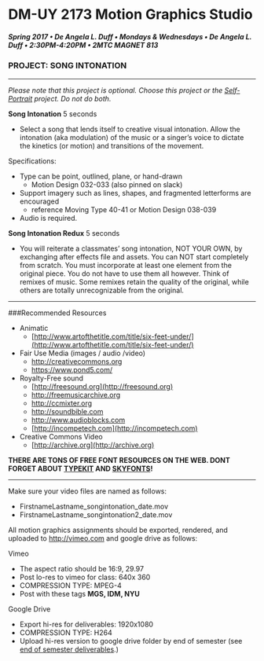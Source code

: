 # DM-UY 2173 Motion Graphics Studio

##### Spring 2017 • De Angela L. Duff • Mondays & Wednesdays • De Angela L. Duff • 2:30PM-4:20PM • 2MTC MAGNET 813

### PROJECT: SONG INTONATION

---

*Please note that this project is optional. Choose this project or the [Self-Portrait](projects_self_portrait.md) project. Do not do both.*

**Song Intonation** 5 seconds

* Select a song that lends itself to creative visual intonation. Allow the intonation
(aka modulation) of the music or a singer’s voice to dictate the kinetics (or motion) and transitions of the movement.

Specifications:
* Type can be point, outlined, plane, or hand-drawn 
    * Motion Design 032-033 (also pinned on slack)
* Support imagery such as lines, shapes, and fragmented letterforms are
encouraged 
    * reference Moving Type 40-41 or Motion Design 038-039
* Audio is required.

**Song Intonation Redux**   5 seconds  

* You will reiterate a classmates’ song intonation, NOT YOUR OWN, by
exchanging after effects file and assets. You can NOT start completely
from scratch. You must incorporate at least one element from the original
piece. You do not have to use them all however. Think of remixes of music.
Some remixes retain the quality of the original, while others are totally
unrecognizable from the original. 

---

###Recommended Resources
* Animatic
  * [http://www.artofthetitle.com/title/six-feet-under/](http://www.artofthetitle.com/title/six-feet-under/)
* Fair Use Media (images / audio /video)
  * http://creativecommons.org 
  * https://www.pond5.com/
* Royalty-Free sound 
  * [http://freesound.org](http://freesound.org) 
  * http://freemusicarchive.org
  * http://ccmixter.org
  * http://soundbible.com
  * http://www.audioblocks.com
  * [http://incompetech.com](http://incompetech.com)
* Creative Commons Video
  * [http://archive.org](http://archive.org)

**THERE ARE TONS OF FREE FONT RESOURCES ON THE WEB. DONT FORGET ABOUT [TYPEKIT](https://typekit.com) AND [SKYFONTS](http://skyfonts.com/)!** 

---

Make sure your video files are named as follows:
* FirstnameLastname_songintonation_date.mov
* FirstnameLastname_songintonation2_date.mov

All motion graphics assignments should be exported, rendered, and uploaded to http://vimeo.com and google drive as follows:

Vimeo
* The aspect ratio should be 16:9, 29.97
* Post lo-res to vimeo for class: 640x 360
* COMPRESSION TYPE: MPEG-4
* Post with these tags **MGS, IDM, NYU**

Google Drive
* Export hi-res for deliverables: 1920x1080
* COMPRESSION TYPE: H264
* Upload hi-res version to google drive folder by end of semester (see [end of semester deliverables](end_of_semester_deliverables.md).)